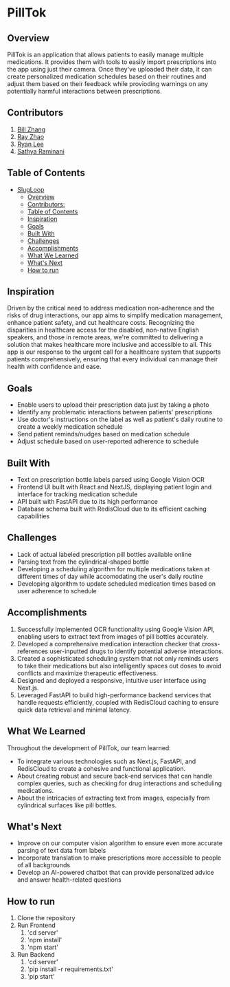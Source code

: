 # PillTok

## Overview

PillTok is an application that allows patients to easily manage multiple medications. It provides them with tools to easily import prescriptions into the app using just their camera. Once they've uploaded their data, it can create personalized medication schedules based on their routines and adjust them based on their feedback while provioding warnings on any potentially harmful interactions between prescriptions.


## Contributors

1.  [Bill Zhang](mailto:billzhangsc@gmail.com)
2.  [Ray Zhao](mailto:rdszhao@gmail.com)
3.  [Ryan Lee](mailto:13leeryan@gmail.com)
4.  [Sathya Raminani](mailto:sat2400nr@gmail.com)

## Table of Contents

- [SlugLoop](#slugloop)
  - [Overview](#overview)
  - [Contributors:](#contributors)
  - [Table of Contents](#table-of-contents)
  - [Inspiration](#inspiration)
  - [Goals](#goals)
  - [Built With](#built-with)
  - [Challenges](#challenges)
  - [Accomplishments](#accomplishments)
  - [What We Learned](#what-we-learned)
  - [What's Next](#whats-next)
  - [How to run](#how-to-run)
 
## Inspiration

Driven by the critical need to address medication non-adherence and the risks of drug interactions, our app aims to simplify medication management, enhance patient safety, and cut healthcare costs. Recognizing the disparities in healthcare access for the disabled, non-native English speakers, and those in remote areas, we're committed to delivering a solution that makes healthcare more inclusive and accessible to all. This app is our response to the urgent call for a healthcare system that supports patients comprehensively, ensuring that every individual can manage their health with confidence and ease.

## Goals

- Enable users to upload their prescription data just by taking a photo
- Identify any problematic interactions between patients' prescriptions
- Use doctor's instructions on the label as well as patient's daily routine to create a weekly medication schedule
- Send patient reminds/nudges based on medication schedule
- Adjust schedule based on user-reported adherence to schedule

## Built With

- Text on prescription bottle labels parsed using Google Vision OCR
- Frontend UI built with React and NextJS, displaying patient login and interface for tracking medication schedule
- API built with FastAPI due to its high performance
- Database schema built with RedisCloud due to its efficient caching capabilities

## Challenges

- Lack of actual labeled prescription pill bottles available online
- Parsing text from the cylindrical-shaped bottle
- Developing a scheduling algorithm for multiple medications taken at different times of day while accomodating the user's daily routine
- Developing algorithm to update scheduled medication times based on user adherence to schedule


## Accomplishments

1. Successfully implemented OCR functionality using Google Vision API, enabling users to extract text from images of pill bottles accurately.
2. Developed a comprehensive medication interaction checker that cross-references user-inputted drugs to identify potential adverse interactions.
3. Created a sophisticated scheduling system that not only reminds users to take their medications but also intelligently spaces out doses to avoid conflicts and maximize therapeutic effectiveness.
4. Designed and deployed a responsive, intuitive user interface using Next.js.
5. Leveraged FastAPI to build high-performance backend services that handle requests efficiently, coupled with RedisCloud caching to ensure quick data retrieval and minimal latency.

## What We Learned

Throughout the development of PillTok, our team learned:

- To integrate various technologies such as Next.js, FastAPI, and RedisCloud to create a cohesive and functional application.
- About creating robust and secure back-end services that can handle complex queries, such as checking for drug interactions and scheduling medications.
- About the intricacies of extracting text from images, especially from cylindrical surfaces like pill bottles.

## What's Next

- Improve on our computer vision algorithm to ensure even more accurate parsing of text data from labels
- Incorporate translation to make prescriptions more accessible to people of all backgrounds
- Develop an AI-powered chatbot that can provide personalized advice and answer health-related questions


## How to run

1. Clone the repository
2. Run Frontend
   1. 'cd server'
   2. 'npm install'
   3. 'npm start'
3. Run Backend
   1. 'cd server'
   2. 'pip install -r requirements.txt'
   3. 'pip start'

